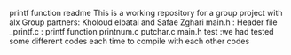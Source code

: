printf function readme
This is a working repository for a group project with alx
Group partners: Kholoud elbatal and Safae Zghari
main.h : Header file
_printf.c : printf function
printnum.c
putchar.c
main.h
test :we had tested some different codes each time to compile with each other codes
